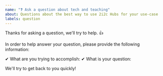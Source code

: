 ```yaml
---
name: "❓ Ask a question about tech and teaching"
about: Questions about the best way to use 2i2c Hubs for your use-case
labels: question
---
```


Thanks for asking a question, we'll try to help. 👍

In order to help answer your question, please provide the following information:

✔ What are you trying to accomplish:
✔ What is your question:

We'll try to get back to you quickly!
